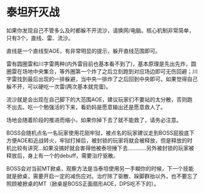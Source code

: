 # 泰坦歼灭战

如果你发现自己不管多么及时都躲不开流沙，请换网/电脑。核心机制非常简单，只有3个，直线、雷、流沙。

直线是一个直线型AOE，有非常明显的提示，躲开直线范围即可。

雷有圆圈雷和川字雷两种(内外雷目前也基本看不到了)，基本原理是先出先炸，圆圈雷在场地中央集合，等外圈第一个炸了之后立刻跑到对应场边即可无伤回避；川字雷找到最后出现的一排躲避，当中央一排炸了之后回到中央即可。如果觉得自己躲不开，可以硬吃一次雷(两次基本就完蛋)。

流沙就是会出现在自己脚下的大范围AOE，建议玩家们不要站的太分散，否则跑不出去。吃一个勉强活的下来，看奶妈是愿意输出还是愿意救人了。

场地会随着阶段的推进而缩小，如果你掉下去了就不能救了，请务必注意。

BOSS会随机点名一名玩家使用花刚牢狱，被点名的玩家建议走到BOSS屁股底下方便AOE和近战转火，牢狱打掉后，被封锁的玩家将就会被释放，但是释放的时机比较有讲究…如果没搞好就会害得他被泰坦捶下去…………另外被封锁的玩家被释放后，身上有一个<Status :id="215" name="伤害降低" dispel/>的debuff，需要<Role name="healer" />治疗驱散。

BOSS会对当前<Role name="tank" />MT掀桌，观察方法是当泰坦使用另一手糊你的时候，下一个技能就是掀桌，需要开启一定的减伤应对。<Role name="healer" />治疗除了驱散、跺脚群抬以外，也不要忘了照顾被掀桌的MT（掀桌是BOSS正面扇形AOE，DPS吃不下的）。